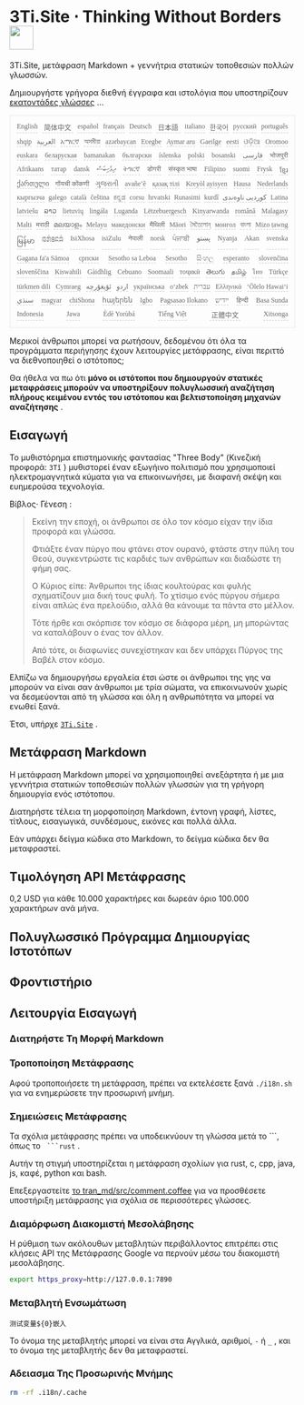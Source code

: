 <h1 style="justify-content:space-between">3Ti.Site ⋅ Thinking Without Borders<img src="//i-01.eu.org/3Ti/logo.svg" style="user-select:none;margin-top:-1px;width:42px"></h1>

3Ti.Site, μετάφραση Markdown + γεννήτρια στατικών τοποθεσιών πολλών γλωσσών.

Δημιουργήστε γρήγορα διεθνή έγγραφα και ιστολόγια που υποστηρίζουν [εκατοντάδες γλώσσες](https://github.com/i18n-site/node/blob/main/lang/src/index.js) ...

<pre class="langli" style="display:flex;flex-wrap:wrap;background:transparent;border:1px solid #eee;font-size:12px;box-shadow:0 0 3px inset #eee;padding:12px 5px 4px 12px;justify-content:space-between;"><style>pre.langli i{font-weight:300;font-family:s;margin-right:7px;margin-bottom:8px;font-style:normal;color:#666;border-bottom:1px dashed #ccc;}</style><i>English</i><i> 简体中文 </i><i>español</i><i>français</i><i>Deutsch</i><i> 日本語 </i><i>italiano</i><i>한국어</i><i>русский</i><i>português</i><i>shqip</i><i>‫العربية‬</i><i>አማርኛ</i><i>অসমীয়া</i><i>azərbaycan</i><i>Eʋegbe</i><i>Aymar aru</i><i>Gaeilge</i><i>eesti</i><i>ଓଡ଼ିଆ</i><i>Oromoo</i><i>euskara</i><i>беларуская</i><i>bamanakan</i><i>български</i><i>íslenska</i><i>polski</i><i>bosanski</i><i>‫فارسی‬</i><i>भोजपुरी</i><i>Afrikaans</i><i>татар</i><i>dansk</i><i>‫ދިވެހިބަސް‬</i><i>ትግርኛ</i><i>डोगरी</i><i>संस्कृत भाषा</i><i>Filipino</i><i>suomi</i><i>Frysk</i><i>ខ្មែរ</i><i>ქართული</i><i>गोंयची कोंकणी</i><i>ગુજરાતી</i><i>avañe’ẽ</i><i>қазақ тілі</i><i>Kreyòl ayisyen</i><i>Hausa</i><i>Nederlands</i><i>кыргызча</i><i>galego</i><i>català</i><i>čeština</i><i>ಕನ್ನಡ</i><i>corsu</i><i>hrvatski</i><i>Runasimi</i><i>kurdî</i><i>‫کوردیی ناوەندی‬</i><i>Latina</i><i>latviešu</i><i>ລາວ</i><i>lietuvių</i><i>lingála</i><i>Luganda</i><i>Lëtzebuergesch</i><i>Kinyarwanda</i><i>română</i><i>Malagasy</i><i>Malti</i><i>मराठी</i><i>മലയാളം</i><i>Melayu</i><i>македонски</i><i>मैथिली</i><i>Māori</i><i>মৈতৈলোন্</i><i>монгол</i><i>বাংলা</i><i>Mizo ṭawng</i><i>မြန်မာ</i><i>𞄀𞄄𞄰𞄩𞄍𞄜𞄰</i><i>IsiXhosa</i><i>isiZulu</i><i>नेपाली</i><i>norsk</i><i>ਪੰਜਾਬੀ</i><i>‫پښتو‬</i><i>Nyanja</i><i>Akan</i><i>svenska</i><i>Gagana fa'a Sāmoa</i><i>српски</i><i>Sesotho sa Leboa</i><i>Sesotho</i><i>සිංහල</i><i>esperanto</i><i>slovenčina</i><i>slovenščina</i><i>Kiswahili</i><i>Gàidhlig</i><i>Cebuano</i><i>Soomaali</i><i>тоҷикӣ</i><i>తెలుగు</i><i>தமிழ்</i><i>ไทย</i><i>Türkçe</i><i>türkmen dili</i><i>Cymraeg</i><i>‫ئۇيغۇرچە‬</i><i>‫اردو‬</i><i>українська</i><i>o‘zbek</i><i>‫עברית‬</i><i>Ελληνικά</i><i>ʻŌlelo Hawaiʻi</i><i>‫سنڌي‬</i><i>magyar</i><i>chiShona</i><i>հայերեն</i><i>Igbo</i><i>Pagsasao Ilokano</i><i>‫ייִדיש‬</i><i>हिन्दी</i><i>Basa Sunda</i><i>Indonesia</i><i>Jawa</i><i>Èdè Yorùbá</i><i>Tiếng Việt</i><i> 正體中文 </i><i>Xitsonga</i></pre>

Μερικοί άνθρωποι μπορεί να ρωτήσουν, δεδομένου ότι όλα τα προγράμματα περιήγησης έχουν λειτουργίες μετάφρασης, είναι περιττό να διεθνοποιηθεί ο ιστότοπος;

Θα ήθελα να πω ότι **μόνο οι ιστότοποι που δημιουργούν στατικές μεταφράσεις μπορούν να υποστηρίξουν πολυγλωσσική αναζήτηση πλήρους κειμένου εντός του ιστότοπου και βελτιστοποίηση μηχανών αναζήτησης** .

## Εισαγωγή

Το μυθιστόρημα επιστημονικής φαντασίας &quot;Three Body&quot; (Κινεζική προφορά: `3Tǐ` ) μυθιστορεί έναν εξωγήινο πολιτισμό που χρησιμοποιεί ηλεκτρομαγνητικά κύματα για να επικοινωνήσει, με διαφανή σκέψη και ευημερούσα τεχνολογία.

Βίβλος· Γένεση :

> Εκείνη την εποχή, οι άνθρωποι σε όλο τον κόσμο είχαν την ίδια προφορά και γλώσσα.
>
> Φτιάξτε έναν πύργο που φτάνει στον ουρανό, φτάστε στην πύλη του Θεού, συγκεντρώστε τις καρδιές των ανθρώπων και διαδώστε τη φήμη σας.
>
> Ο Κύριος είπε: Άνθρωποι της ίδιας κουλτούρας και φυλής σχηματίζουν μια δική τους φυλή. Το χτίσιμο ενός πύργου σήμερα είναι απλώς ένα πρελούδιο, αλλά θα κάνουμε τα πάντα στο μέλλον.
>
> Τότε ήρθε και σκόρπισε τον κόσμο σε διάφορα μέρη, μη μπορώντας να καταλάβουν ο ένας τον άλλον.
>
> Από τότε, οι διαφωνίες συνεχίστηκαν και δεν υπάρχει Πύργος της Βαβέλ στον κόσμο.

Ελπίζω να δημιουργήσω εργαλεία έτσι ώστε οι άνθρωποι της γης να μπορούν να είναι σαν άνθρωποι με τρία σώματα, να επικοινωνούν χωρίς να δεσμεύονται από τη γλώσσα και όλη η ανθρωπότητα να μπορεί να ενωθεί ξανά.

Έτσι, υπήρχε [`3Ti.Site`](//3Ti.Site) .

## Μετάφραση Markdown

Η μετάφραση Markdown μπορεί να χρησιμοποιηθεί ανεξάρτητα ή με μια γεννήτρια στατικών τοποθεσιών πολλών γλωσσών για τη γρήγορη δημιουργία ενός ιστότοπου.

Διατηρήστε τέλεια τη μορφοποίηση Markdown, έντονη γραφή, λίστες, τίτλους, εισαγωγικά, συνδέσμους, εικόνες και πολλά άλλα.

Εάν υπάρχει δείγμα κώδικα στο Markdown, το δείγμα κώδικα δεν θα μεταφραστεί.

## Τιμολόγηση API Μετάφρασης

0,2 USD για κάθε 10.000 χαρακτήρες και δωρεάν όριο 100.000 χαρακτήρων ανά μήνα.

## Πολυγλωσσικό Πρόγραμμα Δημιουργίας Ιστοτόπων

## Φροντιστήριο

## Λειτουργία Εισαγωγή

### Διατηρήστε Τη Μορφή Markdown

### Τροποποίηση Μετάφρασης

Αφού τροποποιήσετε τη μετάφραση, πρέπει να εκτελέσετε ξανά `./i18n.sh` για να ενημερώσετε την προσωρινή μνήμη.

### Σημειώσεις Μετάφρασης

Τα σχόλια μετάφρασης πρέπει να υποδεικνύουν τη γλώσσα μετά το \```, όπως το ` ```rust` .

Αυτήν τη στιγμή υποστηρίζεται η μετάφραση σχολίων για rust, c, cpp, java, js, καφέ, python και bash.

Επεξεργαστείτε [το tran_md/src/comment.coffee](https://github.com/i18n-site/node/blob/main/tran_md/src/comment.coffee) για να προσθέσετε υποστήριξη μετάφρασης για σχόλια σε περισσότερες γλώσσες.

### Διαμόρφωση Διακομιστή Μεσολάβησης

Η ρύθμιση των ακόλουθων μεταβλητών περιβάλλοντος επιτρέπει στις κλήσεις API της Μετάφρασης Google να περνούν μέσω του διακομιστή μεσολάβησης.

```bash
export https_proxy=http://127.0.0.1:7890
```

### Μεταβλητή Ενσωμάτωση

```
测试变量${0}嵌入
```

Το όνομα της μεταβλητής μπορεί να είναι στα Αγγλικά, αριθμοί, `-` ή `_` , και το όνομα της μεταβλητής δεν θα μεταφραστεί.

### Αδειασμα Της Προσωρινής Μνήμης

```bash
rm -rf .i18n/.cache
```

